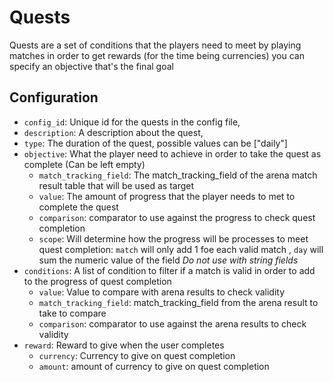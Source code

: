 # Quests

Quests are a set of conditions that the players need to meet by playing matches in order to get rewards (for the time being currencies) you can specify an objective that's the final goal

## Configuration

- `config_id`: Unique id for the quests in the config file,
- `description`: A description about the quest,
- `type`: The duration of the quest, possible values can be ["daily"] 
- `objective`: What the player need to achieve in order to take the quest as complete (Can be left empty)
  - `match_tracking_field`: The match_tracking_field of the arena match result table that will be used as target
  - `value`: The amount of progress that the player needs to met to complete the quest
  - `comparison`: comparator to use against the progress to check quest completion
  - `scope`: Will determine how the progress will be processes to meet quest completion: `match` will only add 1 foe each valid match , `day` will sum the numeric value of the field *Do not use with string fields*
- `conditions`: A list of condition to filter if a match is valid in order to add to the progress of quest completion
  - `value`: Value to compare with arena results to check validity
  - `match_tracking_field`: match_tracking_field from the arena result to take to compare
  - `comparison`:  comparator to use against the arena results to check validity
- `reward`: Reward to give when the user completes
    - `currency`: Currency to give on quest completion
    - `amount`: amount of currency to give on quest completion
